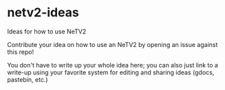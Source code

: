 # netv2-ideas
Ideas for how to use NeTV2

Contribute your idea on how to use an NeTV2 by opening an issue against this repo!

You don't have to write up your whole idea here; you can also just link to a write-up using your favorite system for editing and sharing ideas (gdocs, pastebin, etc.)
